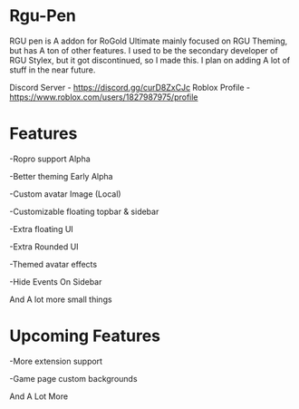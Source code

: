 # Rgu-Pen
RGU pen is A addon for RoGold Ultimate mainly focused on RGU Theming, but has A ton of other features.
I used to be the secondary developer of RGU Stylex, but it got discontinued, so I made this. I plan on adding A lot of stuff in the near future.

Discord Server - https://discord.gg/curD8ZxCJc                   Roblox Profile - https://www.roblox.com/users/1827987975/profile


# Features
-Ropro support Alpha

-Better theming Early Alpha

-Custom avatar Image (Local)

-Customizable floating topbar & sidebar

-Extra floating UI

-Extra Rounded UI

-Themed avatar effects

-Hide Events On Sidebar

And A lot more small things

# Upcoming Features
-More extension support

-Game page custom backgrounds

And A Lot More
